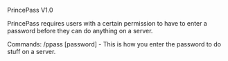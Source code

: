 PrincePass V1.0

PrincePass requires users with a certain permission to have to enter a password before they can do anything on a server.

Commands:
  /ppass [password]
    - This is how you enter the password to do stuff on a server.